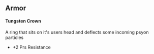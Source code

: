 ## Armor
#### Tungsten Crown
A ring that sits on it's users head and deflects some incoming psyon particles
- +2 Prs Resistance